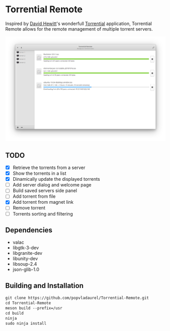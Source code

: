 # Torrential Remote

Inspired by [David Hewitt](https://github.com/davidmhewitt)'s wonderfull [Torrential](https://github.com/davidmhewitt/torrential) application, Torrential Remote allows for the remote management of multiple torrent servers.

![Torrents Page](data/screenshots/Torrents.png "Torrents")

## TODO
- [x] Retrieve the torrents from a server
- [x] Show the torrents in a list
- [x] Dinamically update the displayed torrents
- [ ] Add server dialog and welcome page
- [ ] Build saved servers side panel
- [ ] Add torrent from file
- [x] Add torrent from magnet link
- [ ] Remove torrent
- [ ] Torrents sorting and filtering

## Dependencies
* valac
* libgtk-3-dev
* libgranite-dev
* libunity-dev
* libsoup-2.4
* json-glib-1.0

## Building and Installation
    git clone https://github.com/popvladaurel/Torrential-Remote.git
    cd Torrential-Remote
    meson build --prefix=/usr
    cd build
    ninja
    sudo ninja install
